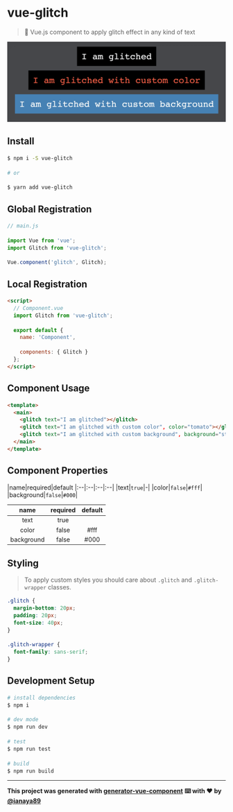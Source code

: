 # vue-glitch

> 👻 Vue.js component to apply glitch effect in any kind of text

![glitch preview](src/assets/preview.gif)


## Install

```bash
$ npm i -S vue-glitch

# or

$ yarn add vue-glitch
```

## Global Registration

```javascript
// main.js

import Vue from 'vue';
import Glitch from 'vue-glitch';

Vue.component('glitch', Glitch);
```

## Local Registration

```html
<script>
  // Component.vue
  import Glitch from 'vue-glitch';

  export default {
    name: 'Component',

    components: { Glitch }
  };
</script>
```

## Component Usage

```html
<template>
  <main>
    <glitch text="I am glitched"></glitch>
    <glitch text="I am glitched with custom color", color="tomato"></glitch>
    <glitch text="I am glitched with custom background", background="steelblue"></glitch>
  </main>
</template>
```

## Component Properties
|name|required|default
|:--|:--|:--|:--|
|text|`true`|-|
|color|`false`|`#fff`|
|background|`false`|`#000`|

| name | required | default |
| :---: | :---: | :---: |
| text | true |  |
| color | false | #fff |
| background | false | #000 |


## Styling
> To apply custom styles you should care about `.glitch` and `.glitch-wrapper` classes.

```css
.glitch {
  margin-bottom: 20px;
  padding: 20px;
  font-size: 40px;
}

.glitch-wrapper {
  font-family: sans-serif;
}
```


## Development Setup

```bash
# install dependencies
$ npm i

# dev mode
$ npm run dev

# test
$ npm run test

# build
$ npm run build
```

---
**This project was generated with [generator-vue-component](https://github.com/ianaya89/generator-vue-component)**
**⌨️ with ❤️ by [@ianaya89](https://twitter.com/ianaya89)**
